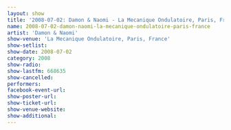 ```yaml
---
layout: show
title: '2008-07-02: Damon & Naomi - La Mecanique Ondulatoire, Paris, France'
name: 2008-07-02-damon-naomi-la-mecanique-ondulatoire-paris-france
artist: 'Damon & Naomi'
show-venue: 'La Mecanique Ondulatoire, Paris, France'
show-setlist: 
show-date: 2008-07-02
category: 2008
show-radio: 
show-lastfm: 668635
show-cancelled: 
performers: 
facebook-event-url: 
show-poster-url: 
show-ticket-url: 
show-venue-website: 
show-additional: 
---
```


